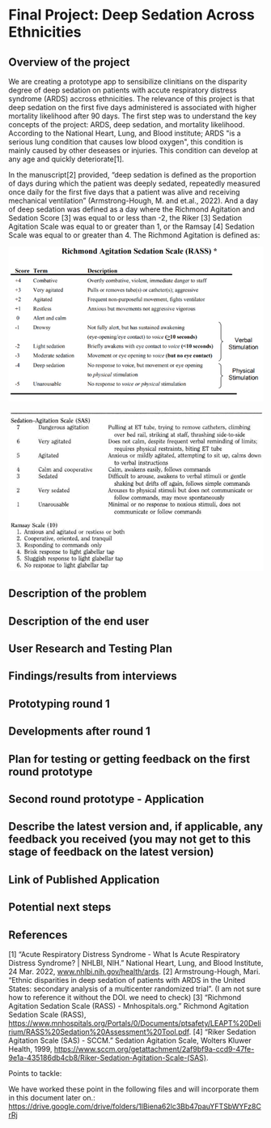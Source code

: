 # Final Project: Deep Sedation Across Ethnicities

## Overview of the project 

We are creating a prototype app to sensibilize clinitians on the disparity degree of deep sedation on patients with accute respiratory distress syndrome (ARDS) accross ethnicities. The relevance of this project is that deep sedation on the first five days administered is associated with higher mortality likelihood after 90 days. The first step was to understand the key concepts of the project: ARDS, deep sedation, and mortality likelihood. According to the National Heart, Lung, and Blood institute; ARDS "is a serious lung condition that causes low blood oxygen", this condition is mainly caused by other deseases or injuries. This condition can develop at any age and quickly deteriorate[1].

In the manuscript[2] provided, “deep sedation is defined as the proportion of days during which the patient was deeply sedated, repeatedly measured once daily for the first five days that a patient was alive and receiving mechanical ventilation” (Armstrong-Hough, M. and et.al., 2022). And a day of deep sedation was defined as a day where the Richmond Agitation and Sedation Score [3] was equal to or less than -2, the Riker [3] Sedation Agitation Scale was equal to or greater than 1, or the Ramsay [4] Sedation Scale was equal to or greater than 4. The Richmond Agitation is defined as:

![Richmond](Richmond.png)

![Risker_Ramsay](Risk_Ramsay.png)



## Description of the problem
## Description of the end user 
## User Research and Testing Plan
## Findings/results from interviews 
## Prototyping round 1
## Developments after round 1
## Plan for testing or getting feedback on the first round prototype
## Second round prototype - Application 
## Describe the latest version and, if applicable, any feedback you received (you may not get to this stage of feedback on the latest version)
## Link of Published Application
## Potential next steps
## References
[1] “Acute Respiratory Distress Syndrome - What Is Acute Respiratory Distress Syndrome? | NHLBI, NIH.” National Heart, Lung, and Blood Institute, 24 Mar. 2022, www.nhlbi.nih.gov/health/ards.
[2] Armstroung-Hough, Mari. “Ethnic disparities in deep sedation of patients with ARDS in the United States: secondary analysis of a multicenter randomized trial”.  (I am not sure how to reference it without the DOI. we need to check)
[3] “Richmond Agitation Sedation Scale (RASS) - Mnhospitals.org.” Richmond Agitation Sedation Scale (RASS), https://www.mnhospitals.org/Portals/0/Documents/ptsafety/LEAPT%20Delirium/RASS%20Sedation%20Assessment%20Tool.pdf.
[4] “Riker Sedation Agitation Scale (SAS) - SCCM.” Sedation Agitation Scale, Wolters Kluwer Health, 1999, https://www.sccm.org/getattachment/2af9bf9a-ccd9-47fe-9e1a-435186db4cb8/Riker-Sedation-Agitation-Scale-(SAS).

 

Points to tackle:

We have worked these point in the following files and will incorporate them in this document later on.:
https://drive.google.com/drive/folders/1lBiena62lc3Bb47pauYFTSbWYFz8CrRj
